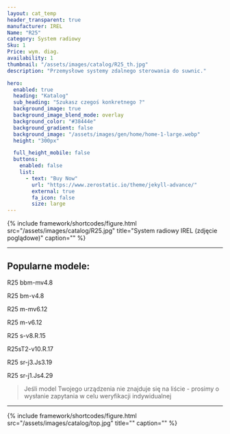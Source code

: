 ```yaml
---
layout: cat_temp
header_transparent: true
manufacturer: IREL
Name: "R25"
category: System radiowy
Sku: 1
Price: wym. diag.
availability: 1
thumbnail: "/assets/images/catalog/R25_th.jpg"
description: "Przemysłowe systemy zdalnego sterowania do suwnic."

hero:
  enabled: true
  heading: "Katalog"
  sub_heading: "Szukasz czegoś konkretnego ?"
  background_image: true
  background_image_blend_mode: overlay
  background_color: "#38444e"
  background_gradient: false
  background_image: "/assets/images/gen/home/home-1-large.webp"
  height: "300px"

  full_height_mobile: false
  buttons:
    enabled: false
    list:
      - text: "Buy Now"
        url: "https://www.zerostatic.io/theme/jekyll-advance/"
        external: true
        fa_icon: false
        size: large
---
```

{% include framework/shortcodes/figure.html src="/assets/images/catalog/R25.jpg" title="System radiowy IREL (zdjęcie poglądowe)" caption="" %}



---

Popularne modele:
---

R25 bbm-mv4.8

R25 bm-v4.8

R25 m-mv6.12

R25 m-v6.12

R25 s-v8.R.15

R25sT2-v10.R.17

R25 sr-j3.Js3.19

R25 sr-j1.Js4.29


>Jeśli model Twojego urządzenia nie znajduje się na liście - prosimy o wysłanie zapytania w celu weryfikacji indywidualnej

---
{% include framework/shortcodes/figure.html src="/assets/images/catalog/top.jpg" title="" caption="" %}


